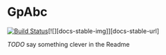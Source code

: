 # GpAbc

[![Build Status](https://travis-ci.org/tanhevg/GpAbc.jl.svg?branch=master)](https://travis-ci.org/tanhevg/GpAbc.jl)[![][docs-stable-img]][docs-stable-url]

*TODO* say something clever in the Readme
